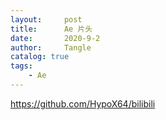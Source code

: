 ```yaml
---
layout:     post
title:      Ae 片头
date:       2020-9-2
author:     Tangle
catalog: true
tags:
    - Ae
---
```


https://github.com/HypoX64/bilibili

